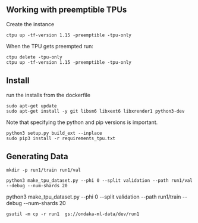 
## Working with preemptible TPUs

Create the instance

    ctpu up -tf-version 1.15 -preemptible -tpu-only

When the TPU gets preempted run:

    ctpu delete -tpu-only                
    ctpu up -tf-version 1.15 -preemptible -tpu-only


## Install

run the installs from the dockerfile

    sudo apt-get update
    sudo apt-get install -y git libsm6 libxext6 libxrender1 python3-dev

Note that specifying the python and pip versions is important.

    python3 setup.py build_ext --inplace
    sudo pip3 install -r requirements_tpu.txt


## Generating Data

    mkdir -p run1/train run1/val
 
    python3 make_tpu_dataset.py --phi 0 --split validation --path run1/val --debug --num-shards 20

   python3 make_tpu_dataset.py --phi 0 --split validation --path run1/train --debug --num-shards 20

    gsutil -m cp -r run1  gs://ondaka-ml-data/dev/run1
